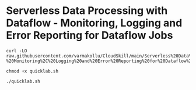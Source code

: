 # Serverless Data Processing with Dataflow - Monitoring, Logging and Error Reporting for Dataflow Jobs


```
curl -LO raw.githubusercontent.com/varmakollu/CloudSkill/main/Serverless%20Data%20Processing%20with%20Dataflow%20-%20Monitoring%2C%20Logging%20and%20Error%20Reporting%20for%20Dataflow%20Jobs/quicklab.sh

chmod +x quicklab.sh

./quicklab.sh

```
